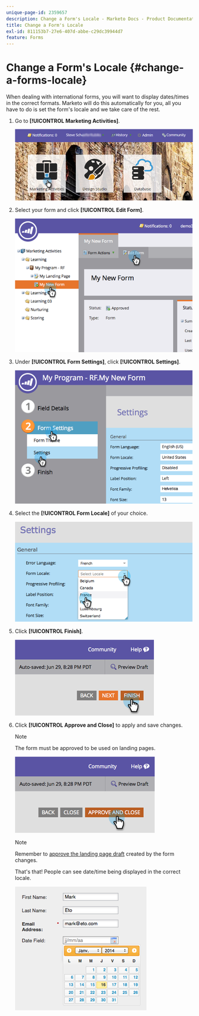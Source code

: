 ```yaml
---
unique-page-id: 2359657
description: Change a Form's Locale - Marketo Docs - Product Documentation
title: Change a Form's Locale
exl-id: 811153b7-27e6-407d-abbe-c29dc39944d7
feature: Forms
---
```

# Change a Form's Locale {#change-a-forms-locale}

When dealing with international forms, you will want to display dates/times in the correct formats. Marketo will do this automatically for you, all you have to do is set the form's locale and we take care of the rest.

1. Go to **[!UICONTROL Marketing Activities]**.

   ![](assets/login-marketing-activities-7.png)

1. Select your form and click **[!UICONTROL Edit Form]**.

   ![](assets/image2014-9-15-12-3a52-3a52.png)

1. Under **[!UICONTROL Form Settings]**, click **[!UICONTROL Settings]**.

   ![](assets/image2014-9-15-12-3a53-3a23.png)

1. Select the **[!UICONTROL Form Locale]** of your choice.

   ![](assets/image2014-9-15-12-3a53-3a35.png)

1. Click **[!UICONTROL Finish]**.

   ![](assets/image2014-9-15-12-3a53-3a43.png)

1. Click **[!UICONTROL Approve and Close]** to apply and save changes.

   >[!NOTE]
   >
   >The form must be approved to be used on landing pages.

   ![](assets/image2014-9-15-12-3a53-3a52.png)

   >[!NOTE]
   >
   >Remember to [approve the landing page draft](/help/marketo/product-docs/demand-generation/landing-pages/understanding-landing-pages/approve-unapprove-or-delete-a-landing-page.md) created by the form changes.

   That's that! People can see date/time being displayed in the correct locale.

   ![](assets/image2014-9-15-12-3a53-3a59.png)
